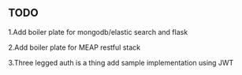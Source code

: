 ## TODO

1.Add boiler plate for mongodb/elastic search and flask

2.Add boiler plate for MEAP restful stack

3.Three legged auth is a thing add sample implementation using JWT
